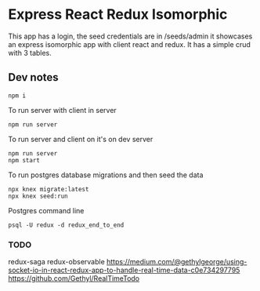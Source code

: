 # Express React Redux Isomorphic 

This app has a login, the seed credentials are in /seeds/admin it showcases an express isomorphic app with client react and redux.  It has a simple crud with 3 tables.

## Dev notes

`npm i`

To run server with client in server

`npm run server`

To run server and client on it's on dev server

```
npm run server
npm start
```

To run postgres database migrations and then seed the data

```
npx knex migrate:latest
npx knex seed:run
```

Postgres command line

```
psql -U redux -d redux_end_to_end
```

### TODO
redux-saga
redux-observable
https://medium.com/@gethylgeorge/using-socket-io-in-react-redux-app-to-handle-real-time-data-c0e734297795
https://github.com/Gethyl/RealTimeTodo